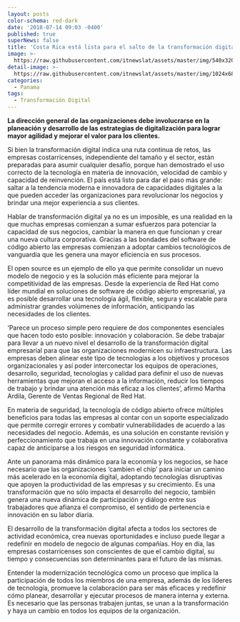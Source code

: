 ```yaml
---
layout: posts
color-schema: red-dark
date: '2018-07-14 09:03 -0400'
published: true
superNews: false
title: 'Costa Rica está lista para el salto de la transformación digital '
image: >-
  https://raw.githubusercontent.com/itnewslat/assets/master/img/540x320/Costa-Rica-Flag-p.jpg
detail-image: >-
  https://raw.githubusercontent.com/itnewslat/assets/master/img/1024x680/Costa-Rica-Flag-g.jpg
categories:
  - Panama
tags:
  - Transformación Digital
---
```

**La dirección general de las organizaciones debe involucrarse en la planeación y desarrollo de las estrategias de digitalización para  lograr mayor agilidad y mejorar el valor para los clientes.**

Si bien la transformación digital indica una ruta continua de retos, las empresas costarricenses, independiente del tamaño y el sector, están preparadas para  asumir cualquier desafío, porque han demostrado el uso correcto de la tecnología en materia de innovación, velocidad de cambio y capacidad de reinvención. El país está listo para dar el paso más grande: saltar a la tendencia moderna e innovadora de capacidades digitales a la que pueden acceder las organizaciones para revolucionar los negocios y brindar una mejor experiencia a sus clientes. 

Hablar de transformación digital ya no es un imposible, es una realidad en la que muchas empresas comienzan a sumar esfuerzos para potenciar la capacidad de sus negocios, cambiar la manera en que funcionan y crear una nueva cultura corporativa. Gracias a las bondades del software de código abierto las empresas comienzan a adoptar cambios tecnológicos de vanguardia que les genera una mayor eficiencia en sus procesos.

El open source es un ejemplo de ello ya que permite consolidar un nuevo modelo de negocio y es la solución más eficiente para mejorar la competitividad de las empresas. Desde la experiencia de Red Hat como líder mundial en soluciones de software de código abierto empresarial, ya es posible desarrollar una tecnología ágil, flexible, segura y escalable para administrar grandes volúmenes de información, anticipando las necesidades de los clientes.

‘Parece un proceso simple pero requiere de dos componentes esenciales que hacen todo esto posible: innovación y colaboración. Se debe trabajar para llevar a un nuevo nivel el desarrollo de la transformación digital empresarial para que las organizaciones modernicen su infraestructura. Las empresas deben alinear este tipo de tecnologías a los objetivos y procesos organizacionales y así poder interconectar los equipos de operaciones, desarrollo, seguridad, tecnologías y calidad para definir el uso de nuevas herramientas que mejoran el acceso a la información, reducir los tiempos de trabajo y brindar una atención más eficaz a los clientes’, afirmó Martha Ardila, Gerente de Ventas Regional de Red Hat. 

En materia de seguridad, la tecnología de código abierto ofrece múltiples beneficios para todas las empresas al contar con un soporte especializado que permite corregir errores y combatir vulnerabilidades de acuerdo a las necesidades del negocio. Además, es una solución en constante revisión y perfeccionamiento que trabaja en una innovación constante y colaborativa capaz de anticiparse a los riesgos en seguridad informática.

Ante un panorama más dinámico para la economía y los negocios, se hace necesario que las organizaciones ‘cambien el chip’ para iniciar un camino más acelerado en la economía digital, adoptando tecnologías disruptivas que apoyen la productividad de las empresas y su crecimiento. Es una transformación que no sólo impacta el desarrollo del negocio, también genera una nueva dinámica de participación y diálogo entre sus trabajadores que afianza el compromiso, el sentido de pertenencia e innovación en su labor diaria. 

El desarrollo de la transformación digital afecta a todos los sectores de actividad económica, crea nuevas oportunidades e incluso puede llegar a redefinir en modelo de negocio de algunas compañías. Hoy en día, las empresas costarricenses son conscientes de que el cambio digital, su tiempo y consecuencias son determinantes para el futuro de las mismas. 

Entender la modernización tecnológica como un proceso que implica la participación de todos los miembros de una empresa, además de los líderes de tecnología, promueve la colaboración para ser más eficaces y redefinir cómo planear, desarrollar y ejecutar procesos de manera interna y externa. Es necesario que las personas trabajen juntas, se unan a la transformación y haya un cambio en todos los equipos de la organización. 